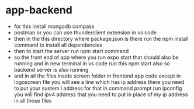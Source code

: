 # app-backend
- for this install mongodb compass
- postman or you can use thunderclient extension in vs code
- then in the this directory where package.json is there run the npm install command to install all dependencies
- then to start the server run npm start command
- so the front end of app where you run expo start that should also be running and in new terminal in vs code run this npm start also so backend server is also running
- and in all the files inside screen folder in frontend app code except in logoscreen file you will see a line which has ip  address there you need to put your sustem i address for that in command prompt run ipconfig you will find ipv4 address that you need to put in place of my ip address in all those files
